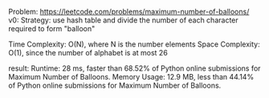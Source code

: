 Problem: https://leetcode.com/problems/maximum-number-of-balloons/
v0:
Strategy: use hash table and divide the number of each character required to form "balloon"

Time Complexity: O(N), where N is the number elements
Space Complexity: O(1), since the number of alphabet is at most 26

result:
Runtime: 28 ms, faster than 68.52% of Python online submissions for Maximum Number of Balloons.
Memory Usage: 12.9 MB, less than 44.14% of Python online submissions for Maximum Number of Balloons.
